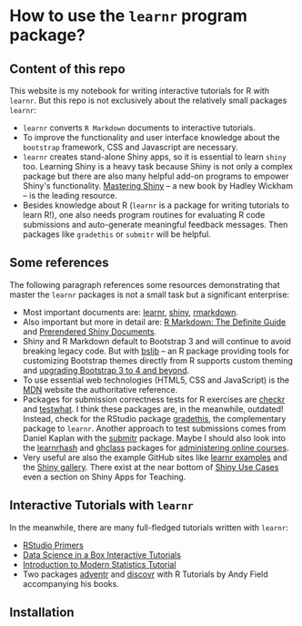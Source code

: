 # How to use the `learnr` program package?

## Content of this repo

This website is my notebook for writing interactive tutorials for R with `learnr`. But this repo is not exclusively about the relatively small packages `learnr`:

* `learnr` converts `R Markdown` documents to interactive tutorials.
* To improve the functionality and user interface knowledge about the `bootstrap` framework, CSS and Javascript are necessary. 
* `learnr` creates stand-alone Shiny apps, so it is essential to learn `shiny` too. Learning Shiny is a heavy task because Shiny is not only a complex package but there are also many helpful add-on programs to empower Shiny's functionality. [Mastering Shiny](https://mastering-shiny.org/) – a new book by Hadley Wickham – is the leading resource. 
* Besides knowledge about R (`learnr` is a package for writing tutorials to learn R!), one also needs program routines for evaluating R code submissions and auto-generate meaningful feedback messages. Then packages like `gradethis` or `submitr` will be helpful. 

## Some references

The following paragraph references some resources demonstrating that master the `learnr` packages is not a small task but a significant enterprise:

* Most important documents are: [learnr](https://rstudio.github.io/learnr/), [shiny](https://shiny.rstudio.com/), [rmarkdown](https://rmarkdown.rstudio.com/).
* Also important but more in detail are: [R Markdown: The Definite Guide](https://bookdown.org/yihui/rmarkdown/) and [Prerendered Shiny Documents](https://rmarkdown.rstudio.com/authoring_shiny_prerendered.html).
* Shiny and R Markdown default to Bootstrap 3 and will continue to avoid breaking legacy code. But with [bslib](https://rstudio.github.io/bslib/) – an R package providing tools for customizing Bootstrap themes directly from R supports custom theming and [upgrading Bootstrap 3 to 4 and beyond](https://rstudio.github.io/bslib/articles/bslib.html#versions).
* To use essential web technologies (HTML5, CSS and JavaScript) is the [MDN](https://developer.mozilla.org/en-US/) website the authoritative reference.
* Packages for submission correctness tests for R exercises are [checkr](https://github.com/dtkaplan/checkr) and [testwhat](https://datacamp.github.io/testwhat/). I think these packages are, in the meanwhile, outdated! Instead, check for the RStudio package [gradethis](https://pkgs.rstudio.com/gradethis/index.html), the complementary package to `learnr`. Another approach to test submissions comes from Daniel Kaplan with the [submitr](https://github.com/dtkaplan/submitr/) package. Maybe I should also look into the [learnrhash](https://github.com/rundel/learnrhash) and  [ghclass](https://rundel.github.io/ghclass/) packages for [administering online courses](https://datasciencebox.org/version-control.html#ghclass).
* Very useful are also the example GitHub sites like [learnr examples](https://rstudio.github.io/learnr/examples.html) and the [Shiny gallery](https://shiny.rstudio.com/gallery/). There exist at the near bottom of [Shiny Use Cases](https://www.rstudio.com/products/shiny/shiny-user-showcase/) even a section on Shiny Apps for Teaching.


## Interactive Tutorials with `learnr`

In the meanwhile, there are many full-fledged tutorials written with `learnr`:

- [RStudio Primers](https://rstudio.cloud/learn/primers)
- [Data Science in a Box Interactive Tutorials](https://datasciencebox.org/interactive-tutorials.html)
- [Introduction to Modern Statistics Tutorial](https://openintrostat.github.io/ims-tutorials/)
- Two packages [adventr](https://github.com/profandyfield/adventr) and [discovr](https://github.com/profandyfield/discovr) with R Tutorials by Andy Field accompanying his books. 

## Installation

